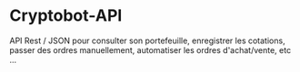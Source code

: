# Cryptobot-API
API Rest / JSON pour consulter son portefeuille, enregistrer les cotations, passer des ordres manuellement, automatiser les ordres d'achat/vente, etc ...
